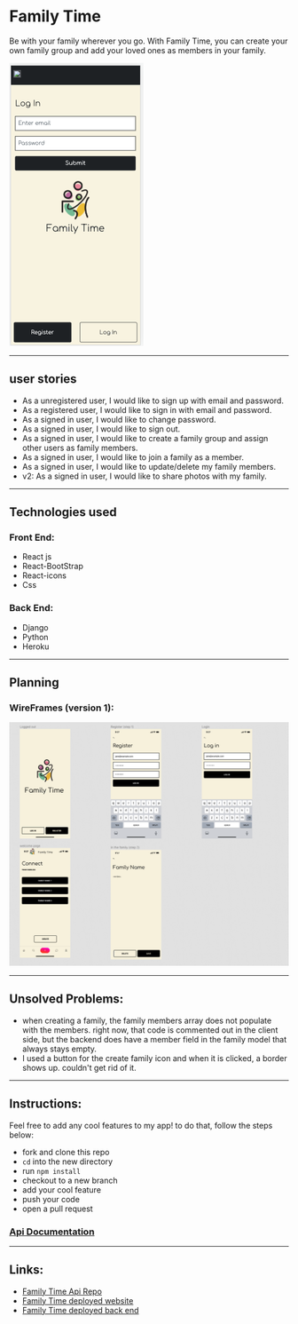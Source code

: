 # Family Time

Be with your family wherever you go. With Family Time, you can create your own family group and add your loved ones as members in your family.

![family time screen shot](./src/img/embeded%20screen%20shot.png)

---

## user stories

- As a unregistered user, I would like to sign up with email and password.
- As a registered user, I would like to sign in with email and password.
- As a signed in user, I would like to change password.
- As a signed in user, I would like to sign out.
- As a signed in user, I would like to create a family group and assign other users as family members.
- As a signed in user, I would like to join a family as a member.
- As a signed in user, I would like to update/delete my family members.
- v2: As a signed in user, I would like to share photos with my family.
---

## Technologies used

### Front End:

- React js
- React-BootStrap
- React-icons
- Css


### Back End:
- Django
- Python
- Heroku

---
## Planning

### WireFrames (version 1):
![version 1](/src/img/wireframe.png)

---
## Unsolved Problems:
- when creating a family, the family members array does not populate with the members. right now, that code is commented out in the client side, but the backend does have a member field in the family model that always stays empty. 
- I used a button for the create family icon and when it is clicked, a border shows up. couldn't get rid of it.
---
## Instructions:

Feel free to add any cool features to my app! to do that, follow the steps below:
- fork and clone this repo
- `cd` into the new directory
- run `npm install`
- checkout to a new branch
- add your cool feature
- push your code 
- open a pull request

### [Api Documentation](api.md)
---
## Links:

- [Family Time Api Repo](https://github.com/hadas21/FamilyTimeApi)
- [Family Time deployed website]()
- [Family Time deployed back end](https://family-time-api.herokuapp.com/)